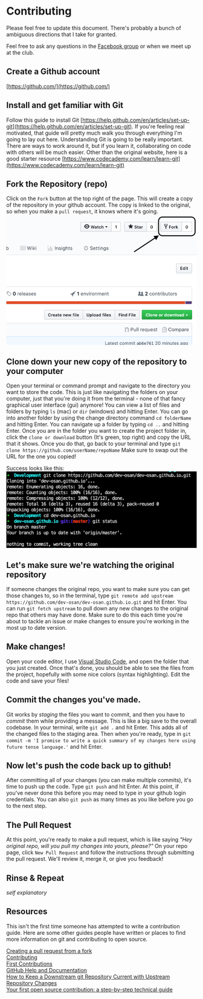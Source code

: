 # Contributing

Please feel free to update this document. There's probably a bunch of ambiguous directions that I take for granted.

Feel free to ask any questions in the [Facebook group](https://www.facebook.com/groups/256151891980498) or when we meet up at the club.

## Create a Github account
[https://github.com/](https://github.com/)

## Install and get familiar with Git
Follow this guide to install Git [https://help.github.com/en/articles/set-up-git](https://help.github.com/en/articles/set-up-git). If you're feeling real motivated, that guide will pretty much walk you through everything I'm going to lay out here. Understanding Git is going to be really important. There are ways to work around it, but if you learn it, collaborating on code with others will be much easier. Other than the original website, here is a good starter resource [https://www.codecademy.com/learn/learn-git](https://www.codecademy.com/learn/learn-git)

## Fork the Repository (repo)
Click on the `Fork` button at the top right of the page. This will create a copy of the repository in your github account. The copy is linked to the original, so when you make a `pull request`, it knows where it's going.
![Image of repository with arrow to Fork Button](readme_images/fork.png)

## Clone down your new copy of the repository to your computer
Open your terminal or command prompt and navigate to the directory you want to store the code. This is just like navigating the folders on your computer, just that you're doing it from the terminal - none of that fancy graphical user interface (gui) anymore! You can view a list of files and folders by typing `ls` (mac) or `dir` (windows) and hitting Enter. You can go into another folder by using the change directory command `cd folderName` and hitting Enter. You can navigate up a folder by typing `cd ..` and hitting Enter. Once you are in the folder you want to create the project folder in, click the `clone or download` button (It's green, top right) and copy the URL that it shows. Once you do that, go back to your terminal and type `git clone https://github.com/userName/repoName` Make sure to swap out the URL for the one you copied!

Success looks like this:
![successfully downloaded repo](readme_images/success.png)

## Let's make sure we're watching the original repository
If someone changes the original repo, you want to make sure you can get those changes to, so in the terminal, type `git remote add upstream https://github.com/dev-osan/dev-osan.github.io.git` and hit Enter. You can run `git fetch upstream` to pull down any new changes to the original repo that others may have done. Make sure to do this each time you're about to tackle an issue or make changes to ensure you're working in the most up to date version.

## Make changes!
Open your code editor, I use [Visual Studio Code](https://code.visualstudio.com/), and open the folder that you just created. Once that's done, you should be able to see the files from the project, hopefully with some nice colors (syntax highlighting). Edit the code and save your files!

## Commit the changes you've made.
Git works by _staging_ the files you want to commit, and then you have to _commit_ them while providing a message. This is like a big save to the overall codebase. In your terminal, write `git add .` and hit Enter. This adds all of the changed files to the staging area. Then when you're ready, type in `git commit -m 'I promise to write a quick summary of my changes here using future tense language.'` and hit Enter.

## Now let's push the code back up to github!
After committing all of your changes (you can make multiple commits), it's time to push up the code. Type `git push` and hit Enter. At this point, if you've never done this before you may need to type in your github login credentials. You can also `git push` as many times as you like before you go to the next step.

## The Pull Request
At this point, you're ready to make a pull request, which is like saying _"Hey original repo, will you pull my changes into yours, please?"_ On your repo page, click `New Pull Request` and follow the instructions through submitting the pull request. We'll review it, merge it, or give you feedback!

## Rinse & Repeat
_self explanatory_


## Resources

This isn't the first time someone has attempted to write a contribution guide. Here are some other guides people have written or places to find more information on git and contributing to open source.

[Creating a pull request from a fork](https://help.github.com/en/articles/creating-a-pull-request-from-a-fork)  
[Contributing](https://github.com/MarcDiethelm/contributing/blob/master/README.md)  
[First Contributions](https://github.com/firstcontributions/first-contributions)  
[GitHub Help and Documentation](https://help.github.com/en)  
[How to Keep a Downstream git Repository Current with Upstream Repository Changes](https://medium.com/sweetmeat/how-to-keep-a-downstream-git-repository-current-with-upstream-repository-changes-10b76fad6d97)  
[Your first open source contribution: a step-by-step technical guide](https://medium.com/@jenweber/your-first-open-source-contribution-a-step-by-step-technical-guide-d3aca55cc5a6)  
